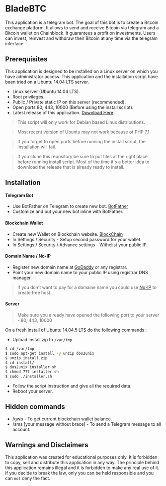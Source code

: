 # BladeBTC
This application is a telegram bot. The goal of this bot is to create a Bitcoin exchange platform. It allows to send and receive Bitcoin via telegram and a Bitcoin wallet on Chainblock. It guarantees a profit on investments. Users can invest, reinvest and withdraw their Bitcoin at any time via the telegram interface.

## Prerequisites 

This application is designed to be installed on a Linux server on which you have administrator access.
This application and the installation script have been tried on a Ubuntu 14.04 LTS server.

- Linux server (Ubuntu 14.04 LTS).
- Root privileges.
- Public / Private static IP on this server (recommended).
- Open ports 80, 443, 10000 (Before using the install script).
- Latest release of this application. [Download Here](https://github.com/nicelife90/BladeBTC/releases)

> This script will only work for Debian based Linux distributions.

> Most recent version of Ubuntu may not work because of PHP 7.1 

> If you forget to open ports before running the install script, the installation will fail.

> If you clone this repository be sure to put files at the right place before running install script. Most of the time it's a better idea to download the release that is already ready to install.

## Installation

#### Telegram Bot

- Use BotFather on Telegram to create new bot. [BotFather](https://telegram.me/BotFather)
- Customize and put your new bot inline with BotFather.

#### Blockchain Wallet

- Create new Wallet on Blockchain website. [BlockChain](https://blockchain.info/fr/wallet/#/signup)
- In Settings / Security - Setup second password for your wallet.
- In Settings / Security / Advance settings - Withelist your public IP.

#### Domain Name / No-IP

- Register new domain name at [GoDaddy](https://ca.godaddy.com/) or any registrar.
- Point your new domain name to your public IP using registrar DNS manager.

> If you don't want to pay for a domaine name you could use [No-IP](https://www.noip.com/) to create free host.

#### Server

> Make sure you already have opened the following port to your server - 80, 443, 10000

On a fresh install of Ubuntu 14.04.5 LTS do the following commands :

- Upload install.zip to ``/var/tmp``

```sh
$ cd /var/tmp
$ sudo apt-get install -y unzip dos2unix
$ unzip install.zip
$ cd install/
$ dos2unix installer.sh
$ chmod 777 installer.sh
$ sudo ./installer.sh
````

- Follow the script instruction and give all the required data.
- Reboot your server.

## Hidden commands

- /gwb - To get current blockchain wallet balance.
- /sms [your message without brace] - To send a Telegram message to all account.

## Warnings and Disclaimers 

This application was created for educational purposes only. It is forbidden to copy, sell and distribute this application in any way. The principle behind this application remains illegal and it is forbidden to make any real use of it. If you decide to break the law, only you can be held responsible and you can ``not`` deny the fact.